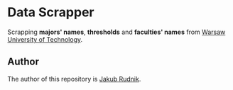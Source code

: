 # Data Scrapper

Scrapping **majors' names**, **thresholds** and **faculties' names** from [Warsaw University of Technology](https://www.pw.edu.pl/Rekrutacja/Studia-I-i-II-stopnia/Studia-stacjonarne-I-stopnia-i-jednolite/Progi-punktowe-z-ubieglych-lat).

## Author

The author of this repository is [Jakub Rudnik](https://github.com/Zeraye).
